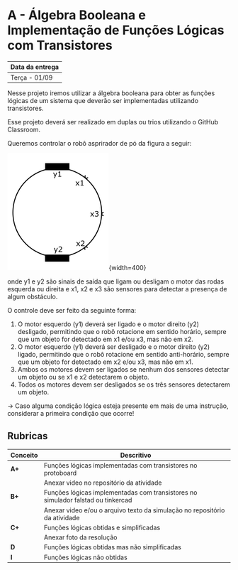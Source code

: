 # A - Álgebra Booleana e Implementação de Funções Lógicas com Transistores

| Data da entrega| 
|----------------|
| Terça - 01/09 |

Nesse projeto iremos utilizar a álgebra booleana para obter as funções lógicas de um sistema que deverão ser implementadas utilizando transistores.

Esse projeto deverá ser realizado em duplas ou trios utilizando o GitHub Classroom.

Queremos controlar o robô asprirador de pó da figura a seguir:

![](figs/A-Transistores/robo.png){width=400}

onde y1 e y2 são sinais de saída que ligam ou desligam o motor das rodas esquerda ou direita e x1, x2 e x3 são sensores para detectar a presença de algum obstáculo.

O controle deve ser feito da seguinte forma:

1. O motor esquerdo (y1) deverá ser ligado e o motor direito (y2) desligado, permitindo que o robô rotacione em sentido horário, sempre que um objeto for detectado em x1 e/ou x3, mas não em x2.
1. O motor esquerdo (y1) deverá ser desligado e o motor direito (y2) ligado, permitindo que o robô rotacione em sentido anti-horário, sempre que um objeto for detectado em x2 e/ou x3, mas não em x1.
1. Ambos os motores devem ser ligados se nenhum dos sensores detectar um objeto ou se x1 e x2 detectarem o objeto.
1. Todos os motores devem ser desligados se os três sensores detectarem um objeto.

-> Caso alguma condição lógica esteja presente em mais de uma instrução, considerar a primeira condição que ocorre!


## Rubricas

| Conceito | Descritivo                                                  |
|----------|-------------------------------------------------------------|
| **A+**   | Funções lógicas implementadas com transistores no protoboard                     |
|          | Anexar video no repositório da atividade                    |
| **B+**   | Funções lógicas implementadas com transistores no simulador falstad ou tinkercad |
|          | Anexar video e/ou o arquivo texto da simulação no repositório da atividade       |
| **C+**   | Funções lógicas obtidas e simplificadas                     |
|          | Anexar foto da resolução                                    |
| **D**    | Funções lógicas obtidas mas não simplificadas               |
| **I**    | Funções lógicas não obtidas                                 |
